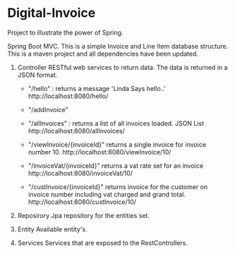 # Digital-Invoice
Project to illustrate the power of Spring.

Spring Boot MVC.
This is a simple Invoice and Line Item database structure. This is a maven project and all dependencies have been updated. 

1. Controller
   RESTful web services to return data. The data is returned in a JSON format.
   - "/hello" : 
      returns a message 'Linda Says hello..' 
      http://localhost:8080/hello/
   
   - "/addInvoice"
   
   - "/allInvoices" : 
      returns a list of all invoices loaded. JSON List
      http://localhost:8080/allInvoices/
      
   - "/viewInvoice/{invoiceId}"
      returns a single invoice for invoice number 10.
      http://localhost:8080/viewInvoice/10/
      
   - "/invoiceVat/{invoiceId}"
      returns a vat rate set for an invoice
      http://localhost:8080/invoiceVat/10/
      
   - "/custInvoice/{invoiceId}"
      returns invoice for the customer on invoice number including vat charged and grand total.
      http://localhost:8080/custInvoice/10/
      
2. Reposirory
   Jpa repository for the entities set. 
   
3. Entity
   Available entity's.
   
4. Services
   Services that are exposed to the RestControllers. 
   
